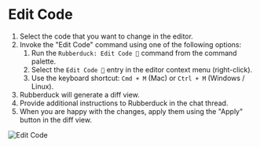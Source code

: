 # Edit Code

1. Select the code that you want to change in the editor.
2. Invoke the "Edit Code" command using one of the following options:
   1. Run the `Rubberduck: Edit Code 💬` command from the command palette.
   1. Select the `Edit Code 💬` entry in the editor context menu (right-click).
   1. Use the keyboard shortcut: `Cmd + M` (Mac) or `Ctrl + M` (Windows / Linux).
3. Rubberduck will generate a diff view.
4. Provide additional instructions to Rubberduck in the chat thread.
5. When you are happy with the changes, apply them using the "Apply" button in the diff view.

![Edit Code](https://raw.githubusercontent.com/rubberduck-ai/rubberduck-vscode/main/app/vscode/asset/media/screenshot-edit-code.png)
